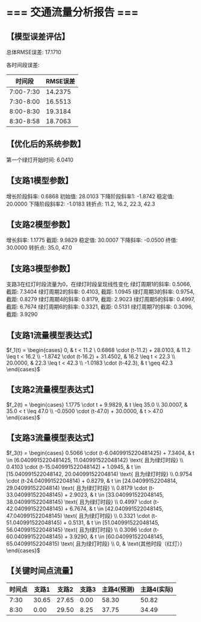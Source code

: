 # === 交通流量分析报告 ===

## 【模型误差评估】

总体RMSE误差: 17.1710

各时间段误差:

| 时间段 | RMSE误差 |
|--------|----------|
| 7:00-7:30 | 14.2375 |
| 7:30-8:00 | 16.5513 |
| 8:00-8:30 | 19.3184 |
| 8:30-8:58 | 18.7063 |

## 【优化后的系统参数】

第一个绿灯开始时间: 6.0410

## 【支路1模型参数】

增长阶段斜率: 0.6868
初始值: 28.0103
下降阶段斜率1: -1.8742
稳定值: 20.0000
下降阶段斜率2: -1.0183
转折点: 11.2, 16.2, 22.3, 42.3

## 【支路2模型参数】

增长斜率: 1.1775
截距: 9.9829
稳定值: 30.0007
下降斜率: -0.0500
终值: 30.0000
转折点: 35.0, 47.0

## 【支路3模型参数】

支路3在红灯时段流量为0，在绿灯时段呈现线性变化
绿灯周期1的斜率: 0.5066, 截距: 7.3404
绿灯周期2的斜率: 0.4103, 截距: 1.0945
绿灯周期3的斜率: 0.9754, 截距: 0.8279
绿灯周期4的斜率: 0.8179, 截距: 2.9023
绿灯周期5的斜率: 0.4997, 截距: 6.7674
绿灯周期6的斜率: 0.3321, 截距: 0.5131
绿灯周期7的斜率: 0.3096, 截距: 3.9290

## 【支路1流量模型表达式】

$f_1(t) = \begin{cases} 0, & t < 11.2 \ 0.6868 \cdot (t-11.2) + 28.0103, & 11.2 \leq t < 16.2 \\ -1.8742 \cdot (t-16.2) + 31.4502, & 16.2 \leq t < 22.3 \\ 20.0000, & 22.3 \leq t < 42.3 \\ -1.0183 \cdot (t-42.3), & t \geq 42.3 \end{cases}$

## 【支路2流量模型表达式】

$f_2(t) = \begin{cases} 1.1775 \cdot t + 9.9829, & t \leq 35.0 \\ 30.0007, & 35.0 < t \leq 47.0 \\ -0.0500 \cdot (t-47.0) + 30.0000, & t > 47.0 \end{cases}$

## 【支路3流量模型表达式】

$f_3(t) = \begin{cases} 0.5066 \cdot (t-6.0409915220481425) + 7.3404, & t \in [6.0409915220481425, 11.040991522048142) \text{ 且为绿灯时段} \\ 0.4103 \cdot (t-15.040991522048142) + 1.0945, & t \in [15.040991522048142, 20.04099152204814) \text{ 且为绿灯时段} \\ 0.9754 \cdot (t-24.04099152204814) + 0.8279, & t \in [24.04099152204814, 29.04099152204814) \text{ 且为绿灯时段} \\ 0.8179 \cdot (t-33.040991522048145) + 2.9023, & t \in [33.040991522048145, 38.040991522048145) \text{ 且为绿灯时段} \\ 0.4997 \cdot (t-42.040991522048145) + 6.7674, & t \in [42.040991522048145, 47.040991522048145) \text{ 且为绿灯时段} \\ 0.3321 \cdot (t-51.040991522048145) + 0.5131, & t \in [51.040991522048145, 56.040991522048145) \text{ 且为绿灯时段} \\ 0.3096 \cdot (t-60.040991522048145) + 3.9290, & t \in [60.040991522048145, 65.04099152204815) \text{ 且为绿灯时段} \\ 0, & \text{其他时段（红灯）} \end{cases}$

## 【关键时间点流量】

| 时间点 | 支路1 | 支路2 | 支路3 | 主路4(预测) | 主路4(实际) |
|--------|-------|-------|-------|------------|------------|
| 7:30 | 30.65 | 27.65 |  0.00 |    58.30 |    50.82 |
| 8:30 |  0.00 | 29.50 |  8.25 |    37.75 |    34.49 |
